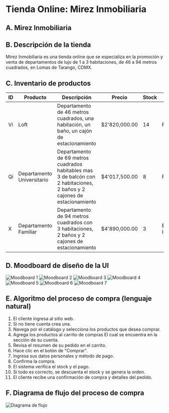 # Tienda Online: Mirez Inmobiliaria

## A. Mirez Inmobiliaria

## B. Descripción de la tienda
Mirez Inmobiliaria es una tienda online que se especializa en la promoción y venta de departamentos de lujo de 1 a 3 habitaciones, de 46 a 94 metros cuadrados, en Lomas de Tarango, CDMX.

## C. Inventario de productos

| ID | Producto        | Descripción                         | Precio | Stock | Entrega     |
|----|------------------|-------------------------------------|--------|-------|----------------|
| Vi  | Loft | Departamento de 46 metros cuadrados, una habitación, un baño, un cajón de estacionamiento    | $2'820,000.00  | 14     | Preventa   |
| Qi  | Departamento Universitario | Departamento de 69 metros cuadrados habitables mas 3 de balcón con 2 habitaciones, 2 baños y 2 cajones de estacionamiento| $4'017,500.00   | 8   | Preventa   
| X  | Departamento Familiar| Departamento de 94 metros cuadrados con 3 habitaciones, 2 baños y 2 cajones de estacionamiento| $4'890,000.00   | 3   | Entrega Inmediata            |


## D. Moodboard de diseño de la UI

![Moodboard 1](./assets/1.png)
![Moodboard 2](./assets/2.png)
![Moodboard 3](./assets/3.png)
![Moodboard 4](./assets/4.png)
![Moodboard 5](./assets/5.png)
![Moodboard 6](./assets/6.png)
![Moodboard 7](./assets/7.png)

## E. Algoritmo del proceso de compra (lenguaje natural)

1. El cliente ingresa al sitio web.
2. Si no tiene cuenta crea una.
3. Navega por el catálogo y selecciona los productos que desea comprar.
4. Agrega los productos al carrito de compras El cual se encuentra en la sección de su cuenta.
5. Revisa el resumen de su pedido en el carrito.
6. Hace clic en el botón de "Comprar".
7. Ingresa sus datos personales y método de pago.
8. Confirma la compra.
9. El sistema verifica el stock y el pago.
10. Si todo es correcto, se descuenta el stock y se genera la orden.
11. El cliente recibe una confirmación de compra y detalles del pedido.

## F. Diagrama de flujo del proceso de compra

![Diagrama de flujo](./assets/Diagrama.png)

